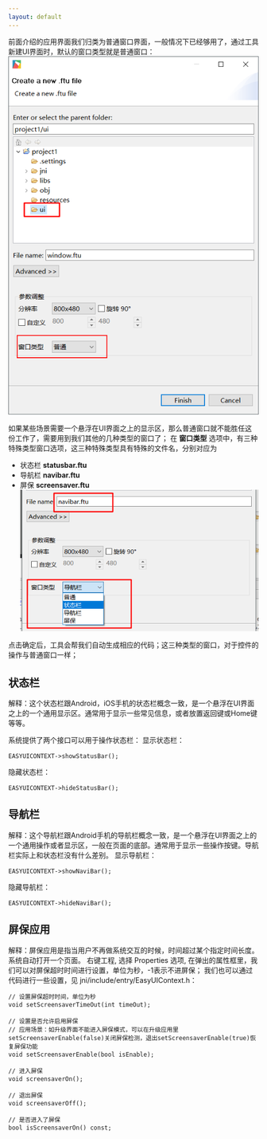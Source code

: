 ```yaml
---
layout: default
---
```

前面介绍的应用界面我们归类为普通窗口界面，一般情况下已经够用了，通过工具新建UI界面时，默认的窗口类型就是普通窗口：
![](images/5939b5202b235b3a3e0c9d773f749b26_597x852.png)

如果某些场景需要一个悬浮在UI界面之上的显示区，那么普通窗口就不能胜任这份工作了，需要用到我们其他的几种类型的窗口了；
在 **窗口类型** 选项中，有三种特殊类型窗口选项，这三种特殊类型具有特殊的文件名，分别对应为
* 状态栏 **statusbar.ftu**
* 导航栏 **navibar.ftu**
* 屏保 **screensaver.ftu**
![](images/screenshot_1512460753534.png)

点击确定后，工具会帮我们自动生成相应的代码；这三种类型的窗口，对于控件的操作与普通窗口一样；

## 状态栏
解释：这个状态栏跟Android，iOS手机的状态栏概念一致，是一个悬浮在UI界面之上的一个通用显示区。通常用于显示一些常见信息，或者放置返回键或Home键等等。

系统提供了两个接口可以用于操作状态栏：
显示状态栏：
~~~
EASYUICONTEXT->showStatusBar();
~~~
隐藏状态栏：
~~~
EASYUICONTEXT->hideStatusBar();
~~~

## 导航栏
解释：这个导航栏跟Android手机的导航栏概念一致，是一个悬浮在UI界面之上的一个通用操作或者显示区，一般在页面的底部。通常用于显示一些操作按键。导航栏实际上和状态栏没有什么差别。
显示导航栏：
~~~
EASYUICONTEXT->showNaviBar();
~~~
隐藏导航栏：
~~~
EASYUICONTEXT->hideNaviBar();
~~~

## 屏保应用
解释：屏保应用是指当用户不再做系统交互的时候，时间超过某个指定时间长度。系统自动打开一个页面。
右键工程, 选择 Properties 选项, 在弹出的属性框里，我们可以对屏保超时时间进行设置，单位为秒，-1表示不进屏保；
我们也可以通过代码进行一些设置，见 jni/include/entry/EasyUIContext.h：
~~~
// 设置屏保超时时间，单位为秒
void setScreensaverTimeOut(int timeOut);

// 设置是否允许启用屏保
// 应用场景：如升级界面不能进入屏保模式，可以在升级应用里setScreensaverEnable(false)关闭屏保检测，退出setScreensaverEnable(true)恢复屏保功能
void setScreensaverEnable(bool isEnable);

// 进入屏保
void screensaverOn();

// 退出屏保
void screensaverOff();

// 是否进入了屏保
bool isScreensaverOn() const;
~~~